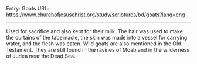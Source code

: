 Entry: Goats
URL: https://www.churchofjesuschrist.org/study/scriptures/bd/goats?lang=eng

---

Used for sacrifice and also kept for their milk. The hair was used to make the curtains of the tabernacle, the skin was made into a vessel for carrying water, and the flesh was eaten. Wild goats are also mentioned in the Old Testament. They are still found in the ravines of Moab and in the wilderness of Judea near the Dead Sea.
